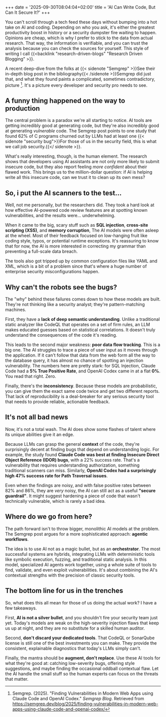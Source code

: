 +++
date = '2025-09-30T08:04:04+02:00'
title = 'AI Can Write Code, But Can It Secure It?'
+++

You can't scroll through a tech feed these days without bumping into a hot take on AI and coding. Depending on who you ask, it's either the greatest productivity boost in history or a security dumpster fire waiting to happen. Opinions are cheap, which is why I prefer to stick to the data from actual research. That way, the information is verifiable, and you can trust the analysis because you can check the sources for yourself. This style of writing I call {{<backlink "research-driven-blogs" "Research Driven Blogging" >}}.

A recent deep-dive from the folks at {{< sidenote "Semgrep" >}}See their in-depth blog post in the bibliography{{< /sidenote >}}Semgrep did just that, and what they found paints a complicated, sometimes contradictory, picture [^1]. It's a picture every developer and security pro needs to see.

## A funny thing happened on the way to production

The central problem is a paradox we're all starting to notice. AI tools are getting incredibly good at generating code, but they're also incredibly good at generating *vulnerable* code. The Semgrep post points to one study that found 62% of C programs churned out by LLMs had at least one {{< sidenote "security bug">}}For those of us in the security field, this is what we call job security.{{</ sidenote >}}.

What's really interesting, though, is the human element. The research shows that developers using AI assistants are not only more likely to submit insecure code, but they also report feeling *more confident* about their flawed work. This brings us to the million-dollar question: if AI is helping write all this insecure code, can we trust it to clean up its own mess?

## So, i put the AI scanners to the test...

Well, not me personally, but the researchers did. They took a hard look at how effective AI-powered code review features are at spotting known vulnerabilities, and the results were... underwhelming.

When it came to the big, scary stuff such as **SQL injection**, **cross-site scripting (XSS)**, and **memory corruption**, The AI models were often asleep at the wheel. Most of their feedback focused on low-hanging fruit like coding style, typos, or potential runtime exceptions. It's reassuring to know that for now, the AI is more interested in correcting my grammar than preventing a full-scale data breach.

The tools also got tripped up by common configuration files like YAML and XML, which is a bit of a problem since that's where a huge number of enterprise security misconfigurations happen.

## Why can't the robots see the bugs?

The "why" behind these failures comes down to how these models are built. They're not thinking like a security analyst; they're pattern-matching machines.

First, they have a **lack of deep semantic understanding**. Unlike a traditional static analyzer like CodeQL that operates on a set of firm rules, an LLM makes educated guesses based on statistical correlations. It doesn't truly understand the consequences of the code it's reading.

This leads to the second major weakness: **poor data flow tracking**. This is a big one. The AI struggles to trace a piece of user input as it moves through the application. If it can't follow that data from the web form all the way to the database query, it has almost no chance of spotting an injection vulnerability. The numbers here are pretty stark: for SQL Injection, Claude Code had a **5% True Positive Rate**, and OpenAI Codex came in at a flat **0%**. You read that right. Zero.

Finally, there's the **inconsistency**. Because these models are probabilistic, you can give them the exact same code twice and get two different reports. That lack of reproducibility is a deal-breaker for any serious security tool that needs to provide reliable, actionable feedback.

## It's not all bad news

Now, it's not a total wash. The AI does show some flashes of talent where its unique abilities give it an edge.

Because LLMs can grasp the general **context** of the code, they're surprisingly decent at finding bugs that depend on understanding logic. For example, the study found **Claude Code was best at finding Insecure Direct Object Reference (IDOR) bugs**, with a 22% success rate. That's a vulnerability that requires understanding authorization, something traditional scanners can miss. Similarly, **OpenAI Codex had a surprisingly high 47% success rate for Path Traversal issues**.

Even when the findings are noisy, and with false positive rates between 82% and 86%, they are *very* noisy, the AI can still act as a useful **"secure guardrail"**. It might suggest hardening a piece of code that wasn't technically vulnerable, which is rarely a bad idea.

## Where do we go from here?

The path forward isn't to throw bigger, monolithic AI models at the problem. The Semgrep post argues for a more sophisticated approach: **agentic workflows**.

The idea is to use AI not as a magic bullet, but as an **orchestrator**. The most successful systems are hybrids, integrating LLMs with deterministic tools like symbolic execution, fuzzing, and traditional static analysis. In this model, specialized AI agents work together, using a whole suite of tools to find, validate, and even exploit vulnerabilities. It's about combining the AI's contextual strengths with the precision of classic security tools.

## The bottom line for us in the trenches

So, what does this all mean for those of us doing the actual work? I have a few takeaways.

First, **AI is not a silver bullet**, and you shouldn't fire your security team just yet. Today's models are weak on the high-severity injection flaws that keep us up at night, and they are no substitute for a skilled human auditor.

Second, **don't discard your dedicated tools**. That CodeQL or SonarQube license is still one of the best investments you can make. They provide the consistent, explainable diagnostics that today's LLMs simply can't.

Finally, the mantra should be **augment, don't replace**. Use these AI tools for what they're good at: catching low-severity bugs, offering style suggestions, and maybe finding the occasional oddball contextual flaw. Let the AI handle the small stuff so the human experts can focus on the threats that matter.

[^1]: Semgrep. (2025). "Finding Vulnerabilities in Modern Web Apps using Claude Code and OpenAI Codex." *Semgrep Blog*. Retrieved from https://semgrep.dev/blog/2025/finding-vulnerabilities-in-modern-web-apps-using-claude-code-and-openai-codex/
